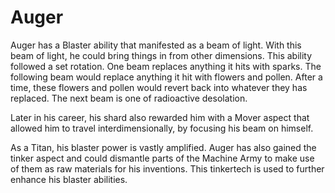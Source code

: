 # Auger
Auger has a Blaster ability that manifested as a beam of light. With this beam of light, he could bring things in from other dimensions. This ability followed a set rotation. One beam replaces anything it hits with sparks. The following beam would replace anything it hit with flowers and pollen. After a time, these flowers and pollen would revert back into whatever they has replaced. The next beam is one of radioactive desolation.

Later in his career, his shard also rewarded him with a Mover aspect that allowed him to travel interdimensionally, by focusing his beam on himself.

As a Titan, his blaster power is vastly amplified. Auger has also gained the tinker aspect and could dismantle parts of the Machine Army to make use of them as raw materials for his inventions. This tinkertech is used to further enhance his blaster abilities.
